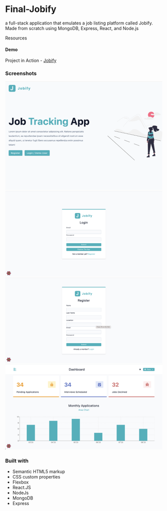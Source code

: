 # Final-Jobify

a full-stack application that emulates a job listing platform called Jobify. Made from scratch using MongoDB, Express, React, and Node.js

Resources

#### Demo

Project in Action - [Jobify](https://bryansjobify.onrender.com/)

### Screenshots

![screenshot](/public/assets/jobifyhomepage.jpg)
![screenshot](/public/assets/login.jpg)
![screenshot](/public/assets/register.jpg)
![screenshot](/public/assets/dashboard.jpg)

### Built with

- Semantic HTML5 markup
- CSS custom properties
- Flexbox
- React.JS
- NodeJs
- MongoDB
- Express
